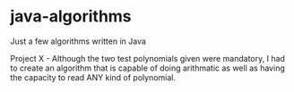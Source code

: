 # java-algorithms
Just a few algorithms written in Java

Project X - Although the two test polynomials given were mandatory, I had to create an algorithm that is capable of doing arithmatic as well as having the capacity to read ANY kind of polynomial.
